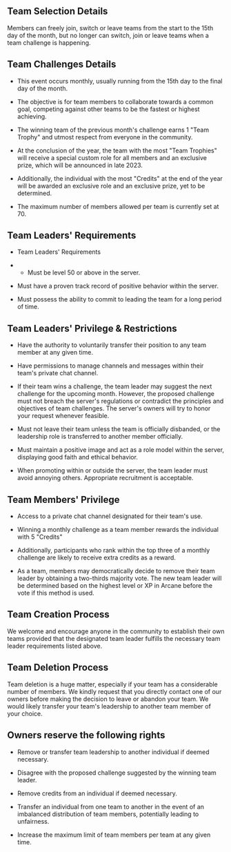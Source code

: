 ## Team Selection Details

Members can freely join, switch or leave teams from the start to the 15th day of the month, but no longer can switch, join or leave teams when a team challenge is happening.

## Team Challenges Details

* This event occurs monthly, usually running from the 15th day to the final day of the month.

* The objective is for team members to collaborate towards a common goal, competing against other teams to be the fastest or highest achieving.

* The winning team of the previous month's challenge earns 1 "Team Trophy" and utmost respect from everyone in the community.

* At the conclusion of the year, the team with the most "Team Trophies" will receive a special custom role for all members and an exclusive prize, which will be announced in late 2023.

* Additionally, the individual with the most "Credits" at the end of the year will be awarded an exclusive role and an exclusive prize, yet to be determined.

* The maximum number of members allowed per team is currently set at 70.

## Team Leaders' Requirements

* Team Leaders' Requirements

* - Must be level 50 or above in the server.

* Must have a proven track record of positive behavior within the server.

* Must possess the ability to commit to leading the team for a long period of time.

## Team Leaders' Privilege & Restrictions

* Have the authority to voluntarily transfer their position to any team member at any given time.

* Have permissions to manage channels and messages within their team's private chat channel.

* If their team wins a challenge, the team leader may suggest the next challenge for the upcoming month. However, the proposed challenge must not breach the server's regulations or contradict the principles and objectives of team challenges. The server's owners will try to honor your request whenever feasible.

* Must not leave their team unless the team is officially disbanded, or the leadership role is transferred to another member officially.

* Must maintain a positive image and act as a role model within the server, displaying good faith and ethical behavior.

* When promoting within or outside the server, the team leader must avoid annoying others. Appropriate recruitment is acceptable.

## Team Members' Privilege

* Access to a private chat channel designated for their team's use.

* Winning a monthly challenge as a team member rewards the individual with 5 "Credits"

* Additionally, participants who rank within the top three of a monthly challenge are likely to receive extra credits as a reward.

* As a team, members may democratically decide to remove their team leader by obtaining a two-thirds majority vote. The new team leader will be determined based on the highest level or XP in Arcane before the vote if this method is used.

## Team Creation Process

We welcome and encourage anyone in the community to establish their own teams provided that the designated team leader fulfills the necessary team leader requirements listed above.

## Team Deletion Process

Team deletion is a huge matter, especially if your team has a considerable number of members. We kindly request that you directly contact one of our owners before making the decision to leave or abandon your team. We would likely transfer your team's leadership to another team member of your choice.

## Owners reserve the following rights

* Remove or transfer team leadership to another individual if deemed necessary.

* Disagree with the proposed challenge suggested by the winning team leader.

* Remove credits from an individual if deemed necessary.

* Transfer an individual from one team to another in the event of an imbalanced distribution of team members, potentially leading to unfairness.

* Increase the maximum limit of team members per team at any given time.

